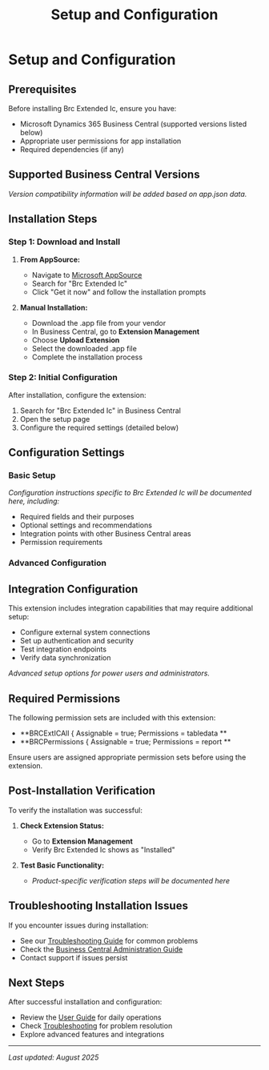 ﻿---
title: "Setup and Configuration"
description: "Installation and configuration guide for Brc Extended Ic"
weight: 10
---

# Setup and Configuration

## Prerequisites

Before installing Brc Extended Ic, ensure you have:

- Microsoft Dynamics 365 Business Central (supported versions listed below)
- Appropriate user permissions for app installation
- Required dependencies (if any)

## Supported Business Central Versions

*Version compatibility information will be added based on app.json data.*

## Installation Steps

### Step 1: Download and Install

1. **From AppSource:**
   - Navigate to [Microsoft AppSource](https://appsource.microsoft.com/)
   - Search for "Brc Extended Ic"
   - Click "Get it now" and follow the installation prompts

2. **Manual Installation:**
   - Download the .app file from your vendor
   - In Business Central, go to **Extension Management**
   - Choose **Upload Extension**
   - Select the downloaded .app file
   - Complete the installation process

### Step 2: Initial Configuration

After installation, configure the extension:

1. Search for "Brc Extended Ic" in Business Central
2. Open the setup page
3. Configure the required settings (detailed below)

## Configuration Settings

### Basic Setup

*Configuration instructions specific to Brc Extended Ic will be documented here, including:*

- Required fields and their purposes
- Optional settings and recommendations
- Integration points with other Business Central areas
- Permission requirements

### Advanced Configuration

## Integration Configuration

This extension includes integration capabilities that may require additional setup:

- Configure external system connections
- Set up authentication and security
- Test integration endpoints
- Verify data synchronization



*Advanced setup options for power users and administrators.*


## Required Permissions

The following permission sets are included with this extension:

- **BRCExtICAll
{
    Assignable = true;
    Permissions = tabledata **
- **BRCPermissions
{
    Assignable = true;
    Permissions = report **

Ensure users are assigned appropriate permission sets before using the extension.
## Post-Installation Verification

To verify the installation was successful:

1. **Check Extension Status:**
   - Go to **Extension Management**
   - Verify Brc Extended Ic shows as "Installed"

2. **Test Basic Functionality:**
   - *Product-specific verification steps will be documented here*

## Troubleshooting Installation Issues

If you encounter issues during installation:

- See our [Troubleshooting Guide](../solving/) for common problems
- Check the [Business Central Administration Guide](https://docs.microsoft.com/dynamics365/business-central/)
- Contact support if issues persist

## Next Steps

After successful installation and configuration:

- Review the [User Guide](../user-guide/) for daily operations
- Check [Troubleshooting](../solving/) for problem resolution
- Explore advanced features and integrations

---

*Last updated: August 2025*





